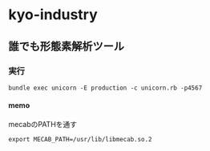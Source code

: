 # kyo-industry

## 誰でも形態素解析ツール

### 実行
```
bundle exec unicorn -E production -c unicorn.rb -p4567
```

#### memo
mecabのPATHを通す
```
export MECAB_PATH=/usr/lib/libmecab.so.2
```

